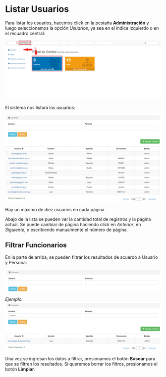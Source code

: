 # Listar Usuarios

Para listar los usuarios, hacemos click en la pestaña **Administración** y luego seleccionamos la opción *Usuarios*, ya sea en el índice izquierdo o en el recuadro central:

![Acceso a Usuarios](img/acceso_usuarios.png)

El sistema nos listará los usuarios:

![Listar Usuarios](img/usuarios_listado.png)

Hay un máximo de diez usuarios en cada página.

Abajo de la lista se pueden ver la cantidad total de registros y la página actual.
Se puede cambiar de página haciendo click en *Anterior*, en *Siguiente*, o escribiendo manualmente el número de página.

## Filtrar Funcionarios

En la parte de arriba, se pueden filtrar los resultados de acuerdo a Usuario y Persona:

![Listar Usuarios Filtro](img/usuarios_filtros.png)

*Ejemplo:*
![Listar Usuarios Filtro](img/usuarios_filtros_ejemplo.png)

Una vez se ingresan los datos a filtrar, presionamos el botón **Buscar** para que se filtren los resultados. Si queremos borrar los filtros, presionamos el botón **Limpiar**.